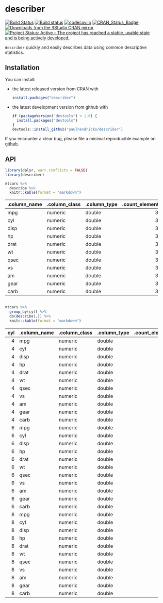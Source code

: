 <!-- README.md is generated from README.Rmd. Please edit that file -->
describer
=========

[![Build Status](https://travis-ci.org/paulhendricks/describer.png?branch=master)](https://travis-ci.org/paulhendricks/describer) [![Build status](https://ci.appveyor.com/api/projects/status/jyh7mh23q1htalww/branch/master?svg=true)](https://ci.appveyor.com/project/paulhendricks/describer/branch/master) [![codecov.io](http://codecov.io/github/paulhendricks/describer/coverage.svg?branch=master)](http://codecov.io/github/paulhendricks/describer?branch=master) [![CRAN\_Status\_Badge](http://www.r-pkg.org/badges/version/describer)](http://cran.r-project.org/package=describer) [![Downloads from the RStudio CRAN mirror](http://cranlogs.r-pkg.org/badges/describer)](http://cran.rstudio.com/package=describer) [![Project Status: Active - The project has reached a stable, usable state and is being actively developed.](http://www.repostatus.org/badges/0.1.0/active.svg)](http://www.repostatus.org/#active)

`describer` quickly and easily describes data using common descriptive statistics.

Installation
------------

You can install:

-   the latest released version from CRAN with

    ``` r
    install.packages("describer")
    ```

-   the latest development version from github with

    ``` r
    if (packageVersion("devtools") < 1.6) {
      install.packages("devtools")
    }
    devtools::install_github("paulhendricks/describer")
    ```

If you encounter a clear bug, please file a minimal reproducible example on [github](https://github.com/paulhendricks/describer/issues).

API
---

``` r
library(dplyr, warn.conflicts = FALSE)
library(describer)

mtcars %>% 
  describe %>% 
  knitr::kable(format = "markdown")
```

| .column\_name | .column\_class | .column\_type |  .count\_elements|  .count\_nulls|  .q0\_value|  .q25\_value|  .q50\_value|  .q75\_value|  .q100\_value|  .mean\_value|   .sd\_value|
|:--------------|:---------------|:--------------|-----------------:|--------------:|-----------:|------------:|------------:|------------:|-------------:|-------------:|------------:|
| mpg           | numeric        | double        |                32|              0|      10.400|     15.42500|       19.200|        22.80|        33.900|     20.090625|    6.0269481|
| cyl           | numeric        | double        |                32|              0|       4.000|      4.00000|        6.000|         8.00|         8.000|      6.187500|    1.7859216|
| disp          | numeric        | double        |                32|              0|      71.100|    120.82500|      196.300|       326.00|       472.000|    230.721875|  123.9386938|
| hp            | numeric        | double        |                32|              0|      52.000|     96.50000|      123.000|       180.00|       335.000|    146.687500|   68.5628685|
| drat          | numeric        | double        |                32|              0|       2.760|      3.08000|        3.695|         3.92|         4.930|      3.596563|    0.5346787|
| wt            | numeric        | double        |                32|              0|       1.513|      2.58125|        3.325|         3.61|         5.424|      3.217250|    0.9784574|
| qsec          | numeric        | double        |                32|              0|      14.500|     16.89250|       17.710|        18.90|        22.900|     17.848750|    1.7869432|
| vs            | numeric        | double        |                32|              0|       0.000|      0.00000|        0.000|         1.00|         1.000|      0.437500|    0.5040161|
| am            | numeric        | double        |                32|              0|       0.000|      0.00000|        0.000|         1.00|         1.000|      0.406250|    0.4989909|
| gear          | numeric        | double        |                32|              0|       3.000|      3.00000|        4.000|         4.00|         5.000|      3.687500|    0.7378041|
| carb          | numeric        | double        |                32|              0|       1.000|      2.00000|        2.000|         4.00|         8.000|      2.812500|    1.6152000|

``` r

mtcars %>% 
  group_by(cyl) %>% 
  do(describe(.)) %>% 
  knitr::kable(format = "markdown")
```

|  cyl| .column\_name | .column\_class | .column\_type |  .count\_elements|  .count\_nulls|  .q0\_value|  .q25\_value|  .q50\_value|  .q75\_value|  .q100\_value|  .mean\_value|  .sd\_value|
|----:|:--------------|:---------------|:--------------|-----------------:|--------------:|-----------:|------------:|------------:|------------:|-------------:|-------------:|-----------:|
|    4| mpg           | numeric        | double        |                11|              0|      21.400|      22.8000|       26.000|     30.40000|        33.900|    26.6636364|   4.5098277|
|    4| cyl           | numeric        | double        |                11|              0|       4.000|       4.0000|        4.000|      4.00000|         4.000|     4.0000000|   0.0000000|
|    4| disp          | numeric        | double        |                11|              0|      71.100|      78.8500|      108.000|    120.65000|       146.700|   105.1363636|  26.8715937|
|    4| hp            | numeric        | double        |                11|              0|      52.000|      65.5000|       91.000|     96.00000|       113.000|    82.6363636|  20.9345300|
|    4| drat          | numeric        | double        |                11|              0|       3.690|       3.8100|        4.080|      4.16500|         4.930|     4.0709091|   0.3654711|
|    4| wt            | numeric        | double        |                11|              0|       1.513|       1.8850|        2.200|      2.62250|         3.190|     2.2857273|   0.5695637|
|    4| qsec          | numeric        | double        |                11|              0|      16.700|      18.5600|       18.900|     19.95000|        22.900|    19.1372727|   1.6824452|
|    4| vs            | numeric        | double        |                11|              0|       0.000|       1.0000|        1.000|      1.00000|         1.000|     0.9090909|   0.3015113|
|    4| am            | numeric        | double        |                11|              0|       0.000|       0.5000|        1.000|      1.00000|         1.000|     0.7272727|   0.4670994|
|    4| gear          | numeric        | double        |                11|              0|       3.000|       4.0000|        4.000|      4.00000|         5.000|     4.0909091|   0.5393599|
|    4| carb          | numeric        | double        |                11|              0|       1.000|       1.0000|        2.000|      2.00000|         2.000|     1.5454545|   0.5222330|
|    6| mpg           | numeric        | double        |                 7|              0|      17.800|      18.6500|       19.700|     21.00000|        21.400|    19.7428571|   1.4535670|
|    6| cyl           | numeric        | double        |                 7|              0|       6.000|       6.0000|        6.000|      6.00000|         6.000|     6.0000000|   0.0000000|
|    6| disp          | numeric        | double        |                 7|              0|     145.000|     160.0000|      167.600|    196.30000|       258.000|   183.3142857|  41.5624602|
|    6| hp            | numeric        | double        |                 7|              0|     105.000|     110.0000|      110.000|    123.00000|       175.000|   122.2857143|  24.2604911|
|    6| drat          | numeric        | double        |                 7|              0|       2.760|       3.3500|        3.900|      3.91000|         3.920|     3.5857143|   0.4760552|
|    6| wt            | numeric        | double        |                 7|              0|       2.620|       2.8225|        3.215|      3.44000|         3.460|     3.1171429|   0.3563455|
|    6| qsec          | numeric        | double        |                 7|              0|      15.500|      16.7400|       18.300|     19.17000|        20.220|    17.9771429|   1.7068657|
|    6| vs            | numeric        | double        |                 7|              0|       0.000|       0.0000|        1.000|      1.00000|         1.000|     0.5714286|   0.5345225|
|    6| am            | numeric        | double        |                 7|              0|       0.000|       0.0000|        0.000|      1.00000|         1.000|     0.4285714|   0.5345225|
|    6| gear          | numeric        | double        |                 7|              0|       3.000|       3.5000|        4.000|      4.00000|         5.000|     3.8571429|   0.6900656|
|    6| carb          | numeric        | double        |                 7|              0|       1.000|       2.5000|        4.000|      4.00000|         6.000|     3.4285714|   1.8126539|
|    8| mpg           | numeric        | double        |                14|              0|      10.400|      14.4000|       15.200|     16.25000|        19.200|    15.1000000|   2.5600481|
|    8| cyl           | numeric        | double        |                14|              0|       8.000|       8.0000|        8.000|      8.00000|         8.000|     8.0000000|   0.0000000|
|    8| disp          | numeric        | double        |                14|              0|     275.800|     301.7500|      350.500|    390.00000|       472.000|   353.1000000|  67.7713236|
|    8| hp            | numeric        | double        |                14|              0|     150.000|     176.2500|      192.500|    241.25000|       335.000|   209.2142857|  50.9768855|
|    8| drat          | numeric        | double        |                14|              0|       2.760|       3.0700|        3.115|      3.22500|         4.220|     3.2292857|   0.3723618|
|    8| wt            | numeric        | double        |                14|              0|       3.170|       3.5325|        3.755|      4.01375|         5.424|     3.9992143|   0.7594047|
|    8| qsec          | numeric        | double        |                14|              0|      14.500|      16.0975|       17.175|     17.55500|        18.000|    16.7721429|   1.1960138|
|    8| vs            | numeric        | double        |                14|              0|       0.000|       0.0000|        0.000|      0.00000|         0.000|     0.0000000|   0.0000000|
|    8| am            | numeric        | double        |                14|              0|       0.000|       0.0000|        0.000|      0.00000|         1.000|     0.1428571|   0.3631365|
|    8| gear          | numeric        | double        |                14|              0|       3.000|       3.0000|        3.000|      3.00000|         5.000|     3.2857143|   0.7262730|
|    8| carb          | numeric        | double        |                14|              0|       2.000|       2.2500|        3.500|      4.00000|         8.000|     3.5000000|   1.5566236|
